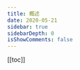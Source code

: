 ```yaml
---
title: 概述
date: 2020-05-21
sidebar: true
sidebarDepth: 0
isShowComments: false
---
```


<Boox />

[[toc]]